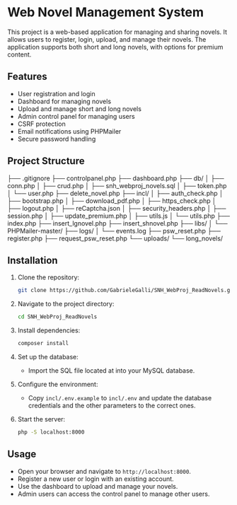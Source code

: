 # Web Novel Management System

This project is a web-based application for managing and sharing novels. It allows users to register, login, upload, and manage their novels. The application supports both short and long novels, with options for premium content.

## Features

- User registration and login
- Dashboard for managing novels
- Upload and manage short and long novels
- Admin control panel for managing users
- CSRF protection
- Email notifications using PHPMailer
- Secure password handling

## Project Structure
 ├── .gitignore 
 ├── controlpanel.php 
 ├── dashboard.php 
 ├── db/ 
 │ ├── conn.php 
 │ ├── crud.php 
 │ ├── snh_webproj_novels.sql 
 │ ├── token.php 
 │ └── user.php 
 ├── delete_novel.php 
 ├── incl/ 
 │ ├── auth_check.php 
 │ ├── bootstrap.php 
 │ ├── download_pdf.php 
 │ ├── https_check.php 
 │ ├── logout.php 
 │ ├── reCaptcha.json 
 │ ├── security_headers.php 
 │ ├── session.php 
 │ ├── update_premium.php 
 │ ├── utils.js 
 │ └── utils.php 
 ├── index.php 
 ├── insert_lgnovel.php 
 ├── insert_shnovel.php 
 ├── libs/ 
 │ └── PHPMailer-master/ 
 ├── logs/ 
 │ └── events.log 
 ├── psw_reset.php 
 ├── register.php 
 ├── request_psw_reset.php 
 └── uploads/ 
 └── long_novels/


## Installation

1. Clone the repository:
    ```sh
    git clone https://github.com/GabrieleGalli/SNH_WebProj_ReadNovels.git
    ```

2. Navigate to the project directory:
    ```sh
    cd SNH_WebProj_ReadNovels
    ```

3. Install dependencies:
    ```sh
    composer install
    ```

4. Set up the database:
    - Import the SQL file located at  into your MySQL database.

5. Configure the environment:
    - Copy `incl/.env.example` to `incl/.env` and update the database credentials and the other parameters to the correct ones. 

6. Start the server:
    ```sh
    php -S localhost:8000
    ```

## Usage

- Open your browser and navigate to `http://localhost:8000`.
- Register a new user or login with an existing account.
- Use the dashboard to upload and manage your novels.
- Admin users can access the control panel to manage other users.